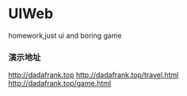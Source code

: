 # UIWeb
homework,just ui and boring game
### 演示地址
http://dadafrank.top
http://dadafrank.top/travel.html
http://dadafrank.top/game.html
